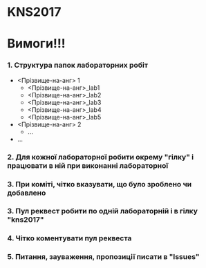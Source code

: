 # KNS2017
# Вимоги!!!

### 1. Структура папок лабораторних робіт

- <Прізвище-на-анг> 1
    - <Прізвище-на-анг>_lab1
    - <Прізвище-на-анг>_lab2
    - <Прізвище-на-анг>_lab3
    - <Прізвище-на-анг>_lab4
    - <Прізвище-на-анг>_lab5
- <Прізвище-на-анг> 2
    - ...
- ...

### 2. Для кожної лабораторної робити окрему "гілку" і працювати в ній при виконанні лабораторної
### 3. При коміті, чітко вказувати, що було зроблено чи добавлено
### 3. Пул реквест робити  по одній лабораторній і в гілку "kns2017" 
### 4. Чітко коментувати пул реквеста 
### 5. Питання, зауваження, пропозиції писати в "Issues"
